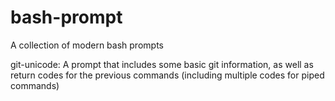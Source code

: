 # bash-prompt

A collection of modern bash prompts

git-unicode: A prompt that includes some basic git information, as well as return codes for the previous commands (including multiple codes for piped commands)
